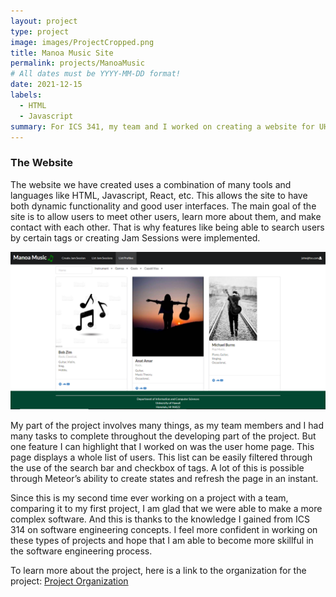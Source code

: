 ```yaml
---
layout: project
type: project
image: images/ProjectCropped.png
title: Manoa Music Site
permalink: projects/ManoaMusic
# All dates must be YYYY-MM-DD format!
date: 2021-12-15
labels:
  - HTML
  - Javascript
summary: For ICS 341, my team and I worked on creating a website for UH Manoa students, who are interested in music.
---
```


### The Website

The website we have created uses a combination of many tools and languages like HTML, Javascript, React, etc. This allows the site to have both dynamic functionality and good user interfaces. The main goal of the site is to  allow users to meet other users, learn more about them, and make contact with each other. That is why features like being able to search users by certain tags or creating Jam Sessions were implemented.

<img class="ui medium right floated rounded image" src="../images/UserHome.png">

My part of the project involves many things, as my team members and I had many tasks to complete throughout the developing part of the project. But one feature I can highlight that I worked on was the user home page. This page displays a whole list of users. This list can be easily filtered through the use of the search bar and checkbox of tags. A lot of this is possible through Meteor’s ability to create states and refresh the page in an instant.

Since this is my second time ever working on a project with a team, comparing it to my first project, I am glad that we were able to make a more complex software. And this is thanks to the knowledge I gained from ICS 314 on software engineering concepts. I feel more confident in working on these types of projects and hope that I am able to become more skillful in the software engineering process.

To learn more about the project, here is a link to the organization for the project:
[Project Organization](https://github.com/manoa-music)
